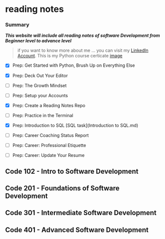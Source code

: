 # reading notes
### **Summary**
***This website will include all reading notes of software Development from Beginner level to advance level***
> if you want to know more about me ... you can visit my [LinkedIn Account](https://www.linkedin.com/in/faisal-alhawajreh/).
> This is my Python course certicate [image](./images/cert-25073180-1073.png)
- [x] Prep: Get Started with Python, Brush Up on Everything Else
- [x] Prep: Deck Out Your Editor
- [ ] Prep: The Growth Mindset
- [ ] Prep: Setup your Accounts
- [x] Prep: Create a Reading Notes Repo
- [ ] Prep: Practice in the Terminal
- [x] Prep: Introduction to SQL [SQL task](Introduction to SQL.md)
- [ ] Prep: Career Coaching Status Report
- [ ] Prep: Career: Professional Etiquette
- [ ] Prep: Career: Update Your Resume




## Code 102 - Intro to Software Development
## Code 201 - Foundations of Software Development
## Code 301 - Intermediate Software Development
## Code 401 - Advanced Software Development
